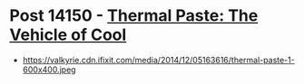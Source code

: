 # Post 14150 - [Thermal Paste: The Vehicle of Cool](https://www.ifixit.com/News/14150/thermal-paste-the-vehicle-of-cool)

- https://valkyrie.cdn.ifixit.com/media/2014/12/05163616/thermal-paste-1-600x400.jpeg
